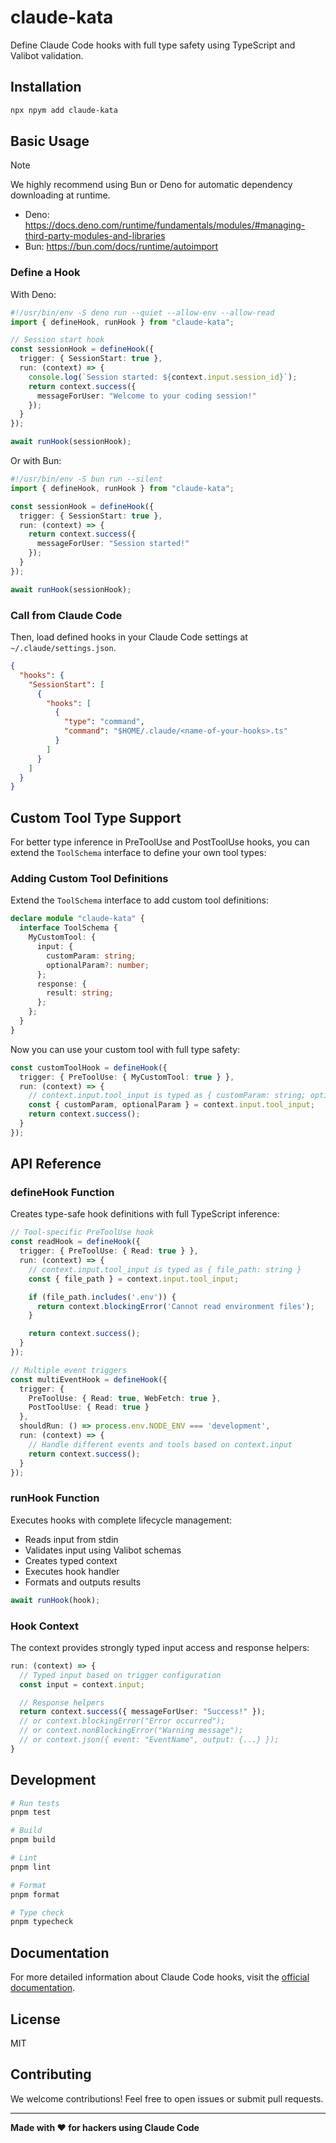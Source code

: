# claude-kata

Define Claude Code hooks with full type safety using TypeScript and Valibot validation.

## Installation

```bash
npx npym add claude-kata
```

## Basic Usage

> [!NOTE]
> We highly recommend using Bun or Deno for automatic dependency downloading at runtime.
>
> - Deno: <https://docs.deno.com/runtime/fundamentals/modules/#managing-third-party-modules-and-libraries>
> - Bun: <https://bun.com/docs/runtime/autoimport>

### Define a Hook

With Deno:

```typescript
#!/usr/bin/env -S deno run --quiet --allow-env --allow-read
import { defineHook, runHook } from "claude-kata";

// Session start hook
const sessionHook = defineHook({
  trigger: { SessionStart: true },
  run: (context) => {
    console.log(`Session started: ${context.input.session_id}`);
    return context.success({
      messageForUser: "Welcome to your coding session!"
    });
  }
});

await runHook(sessionHook);
```

Or with Bun:

```typescript
#!/usr/bin/env -S bun run --silent
import { defineHook, runHook } from "claude-kata";

const sessionHook = defineHook({
  trigger: { SessionStart: true },
  run: (context) => {
    return context.success({
      messageForUser: "Session started!"
    });
  }
});

await runHook(sessionHook);
```

### Call from Claude Code

Then, load defined hooks in your Claude Code settings at `~/.claude/settings.json`.

```json
{
  "hooks": {
    "SessionStart": [
      {
        "hooks": [
          {
            "type": "command",
            "command": "$HOME/.claude/<name-of-your-hooks>.ts"
          }
        ]
      }
    ]
  }
}
```

## Custom Tool Type Support

For better type inference in PreToolUse and PostToolUse hooks, you can extend the `ToolSchema` interface to define your own tool types:

### Adding Custom Tool Definitions

Extend the `ToolSchema` interface to add custom tool definitions:

```typescript
declare module "claude-kata" {
  interface ToolSchema {
    MyCustomTool: {
      input: {
        customParam: string;
        optionalParam?: number;
      };
      response: {
        result: string;
      };
    };
  }
}
```

Now you can use your custom tool with full type safety:

```typescript
const customToolHook = defineHook({
  trigger: { PreToolUse: { MyCustomTool: true } },
  run: (context) => {
    // context.input.tool_input is typed as { customParam: string; optionalParam?: number; }
    const { customParam, optionalParam } = context.input.tool_input;
    return context.success();
  }
});
```

## API Reference

### defineHook Function

Creates type-safe hook definitions with full TypeScript inference:

```typescript
// Tool-specific PreToolUse hook
const readHook = defineHook({
  trigger: { PreToolUse: { Read: true } },
  run: (context) => {
    // context.input.tool_input is typed as { file_path: string }
    const { file_path } = context.input.tool_input;

    if (file_path.includes('.env')) {
      return context.blockingError('Cannot read environment files');
    }

    return context.success();
  }
});

// Multiple event triggers
const multiEventHook = defineHook({
  trigger: {
    PreToolUse: { Read: true, WebFetch: true },
    PostToolUse: { Read: true }
  },
  shouldRun: () => process.env.NODE_ENV === 'development',
  run: (context) => {
    // Handle different events and tools based on context.input
    return context.success();
  }
});
```

### runHook Function

Executes hooks with complete lifecycle management:

- Reads input from stdin
- Validates input using Valibot schemas
- Creates typed context
- Executes hook handler
- Formats and outputs results

```typescript
await runHook(hook);
```

### Hook Context

The context provides strongly typed input access and response helpers:

```typescript
run: (context) => {
  // Typed input based on trigger configuration
  const input = context.input;

  // Response helpers
  return context.success({ messageForUser: "Success!" });
  // or context.blockingError("Error occurred");
  // or context.nonBlockingError("Warning message");
  // or context.json({ event: "EventName", output: {...} });
}
```

## Development

```bash
# Run tests
pnpm test

# Build
pnpm build

# Lint
pnpm lint

# Format
pnpm format

# Type check
pnpm typecheck
```

## Documentation

For more detailed information about Claude Code hooks, visit the [official documentation](https://docs.anthropic.com/en/docs/claude-code/hooks).

## License

MIT

## Contributing

We welcome contributions! Feel free to open issues or submit pull requests.

---

**Made with ❤️ for hackers using Claude Code**
